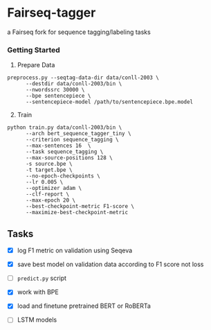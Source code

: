 # Fairseq-tagger

a Fairseq fork for sequence tagging/labeling tasks




### Getting Started 

1. Prepare Data
```
preprocess.py --seqtag-data-dir data/conll-2003 \
      --destdir data/conll-2003/bin \
      --nwordssrc 30000 \
      --bpe sentencepiece \
      --sentencepiece-model /path/to/sentencepiece.bpe.model
```

2. Train 
```
python train.py data/conll-2003/bin \ 
      --arch bert_sequence_tagger_tiny \
      --criterion sequence_tagging \
      --max-sentences 16  \
      --task sequence_tagging \
      --max-source-positions 128 \
      -s source.bpe \
      -t target.bpe \
      --no-epoch-checkpoints \
      --lr 0.005 \
      --optimizer adam \
      --clf-report \
      --max-epoch 20 \
      --best-checkpoint-metric F1-score \
      --maximize-best-checkpoint-metric

```

## Tasks

- [x] log F1 metric on validation using Seqeva
- [x] save best model on validation data according to F1 score not loss
- [ ] `predict.py` script
- [x] work with BPE
- [x] load and finetune pretrained BERT or RoBERTa 
- [ ] LSTM models


